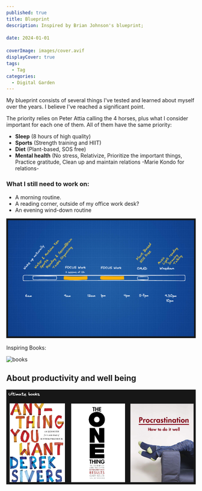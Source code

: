 ```yaml
---
published: true
title: Blueprint
description: Inspired by Brian Johnson's blueprint;

date: 2024-01-01

coverImage: images/cover.avif
displayCover: true
tags:
  - Tag
categories:
  - Digital Garden
---
```



My blueprint consists of several things I've tested and learned about myself over the years. I believe I've reached a significant point.

The priority relies on Peter Attia calling the 4 horses, plus what I consider important for each one of them. All of them have the same priority:

- **Sleep** (8 hours of high quality)
- **Sports** (Strength training and HIIT)
- **Diet** (Plant-based, SOS free)
- **Mental health** (No stress, Relativize, Prioritize the important things, Practice gratitude, Clean up and maintain relations -Marie Kondo for relations- 

### What I still need to work on:
- A morning routine.
- A reading corner, outside of my office work desk?
- An evening wind-down routine


![books](./images/blueprint.excalidraw.png)


Inspiring Books:

![books](./images/books.excalidraw.png)



## About productivity and well being

![books](./images/mindset.excalidraw.png)